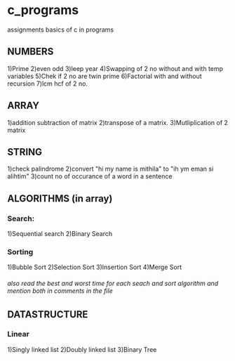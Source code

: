 # c_programs
assignments basics of c in programs
## NUMBERS
1)Prime 
2)even odd 
3)leep year
4)Swapping of 2 no without and with temp variables
5)Chek if 2 no are twin prime
6)Factorial with and without recursion
7)lcm hcf of 2 no.
## ARRAY
 1)addition subtraction of matrix
 2)transpose of a matrix.
 3)Mutliplication of 2 matrix
 ## STRING
 1)check palindrome
 2)convert "hi my name is mithila" to "ih ym eman si alihtim"
 3)count no of occurance of a word in a sentence
## ALGORITHMS (in array)
### Search: 
1)Sequential search
2)Binary Search
### Sorting
1)Bubble Sort
2)Selection Sort
3)Insertion Sort
4)Merge Sort
###### also read the best and worst time for each seach and sort algorithm and mention both in comments in the file
## DATASTRUCTURE
### Linear
1)Singly linked list
2)Doubly linked list
3)Binary Tree
